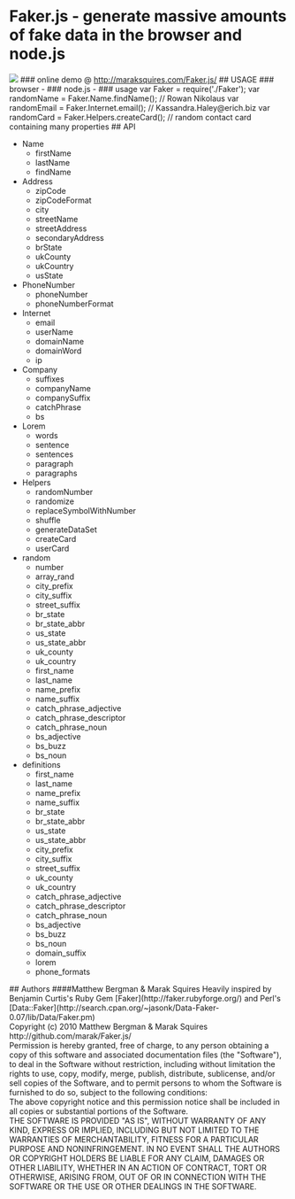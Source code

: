 # Faker.js - generate massive amounts of fake data in the browser and node.js
<img src = "http://imgur.com/KiinQ.png" border = "0">
### online demo @ <a href = "http://maraksquires.com/Faker.js/">http://maraksquires.com/Faker.js/</a>
## USAGE
### browser -
      <script src = "Faker.js" type = "text/javascript"></script>
      <script>
        var randomName = Faker.Name.findName(); // Caitlyn Kerluke
        var randomEmail = Faker.Internet.email(); // Rusty@arne.info
        var randomCard = Faker.Helpers.createCard(); // random contact card containing many properties
      </script>
### node.js -
### usage
      var Faker = require('./Faker');
      var randomName = Faker.Name.findName(); // Rowan Nikolaus
      var randomEmail = Faker.Internet.email(); // Kassandra.Haley@erich.biz
      var randomCard = Faker.Helpers.createCard(); // random contact card containing many properties
## API
<ul><li>Name<ul><li>firstName</li><li>lastName</li><li>findName</li></ul></li><li>Address<ul><li>zipCode</li><li>zipCodeFormat</li><li>city</li><li>streetName</li><li>streetAddress</li><li>secondaryAddress</li><li>brState</li><li>ukCounty</li><li>ukCountry</li><li>usState</li></ul></li><li>PhoneNumber<ul><li>phoneNumber</li><li>phoneNumberFormat</li></ul></li><li>Internet<ul><li>email</li><li>userName</li><li>domainName</li><li>domainWord</li><li>ip</li></ul></li><li>Company<ul><li>suffixes</li><li>companyName</li><li>companySuffix</li><li>catchPhrase</li><li>bs</li></ul></li><li>Lorem<ul><li>words</li><li>sentence</li><li>sentences</li><li>paragraph</li><li>paragraphs</li></ul></li><li>Helpers<ul><li>randomNumber</li><li>randomize</li><li>replaceSymbolWithNumber</li><li>shuffle</li><li>generateDataSet</li><li>createCard</li><li>userCard</li></ul></li><li>random<ul><li>number</li><li>array_rand</li><li>city_prefix</li><li>city_suffix</li><li>street_suffix</li><li>br_state</li><li>br_state_abbr</li><li>us_state</li><li>us_state_abbr</li><li>uk_county</li><li>uk_country</li><li>first_name</li><li>last_name</li><li>name_prefix</li><li>name_suffix</li><li>catch_phrase_adjective</li><li>catch_phrase_descriptor</li><li>catch_phrase_noun</li><li>bs_adjective</li><li>bs_buzz</li><li>bs_noun</li></ul></li><li>definitions<ul><li>first_name</li><li>last_name</li><li>name_prefix</li><li>name_suffix</li><li>br_state</li><li>br_state_abbr</li><li>us_state</li><li>us_state_abbr</li><li>city_prefix</li><li>city_suffix</li><li>street_suffix</li><li>uk_county</li><li>uk_country</li><li>catch_phrase_adjective</li><li>catch_phrase_descriptor</li><li>catch_phrase_noun</li><li>bs_adjective</li><li>bs_buzz</li><li>bs_noun</li><li>domain_suffix</li><li>lorem</li><li>phone_formats</li></ul></li></ul>
## Authors
####Matthew Bergman & Marak Squires
Heavily inspired by Benjamin Curtis's Ruby Gem [Faker](http://faker.rubyforge.org/) and Perl's [Data::Faker](http://search.cpan.org/~jasonk/Data-Faker-0.07/lib/Data/Faker.pm)
<br/>
Copyright (c) 2010 Matthew Bergman & Marak Squires http://github.com/marak/Faker.js/
<br/>
Permission is hereby granted, free of charge, to any person obtaining
a copy of this software and associated documentation files (the
"Software"), to deal in the Software without restriction, including
without limitation the rights to use, copy, modify, merge, publish,
distribute, sublicense, and/or sell copies of the Software, and to
permit persons to whom the Software is furnished to do so, subject to
the following conditions:
<br/>
The above copyright notice and this permission notice shall be
included in all copies or substantial portions of the Software.
<br/>
THE SOFTWARE IS PROVIDED "AS IS", WITHOUT WARRANTY OF ANY KIND,
EXPRESS OR IMPLIED, INCLUDING BUT NOT LIMITED TO THE WARRANTIES OF
MERCHANTABILITY, FITNESS FOR A PARTICULAR PURPOSE AND
NONINFRINGEMENT. IN NO EVENT SHALL THE AUTHORS OR COPYRIGHT HOLDERS BE
LIABLE FOR ANY CLAIM, DAMAGES OR OTHER LIABILITY, WHETHER IN AN ACTION
OF CONTRACT, TORT OR OTHERWISE, ARISING FROM, OUT OF OR IN CONNECTION
WITH THE SOFTWARE OR THE USE OR OTHER DEALINGS IN THE SOFTWARE.